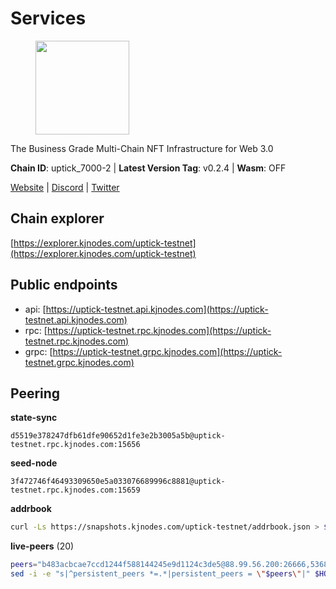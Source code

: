 # Services

<figure><img src="https://raw.githubusercontent.com/kj89/testnet_manuals/main/pingpub/logos/uptick.png" width="150" alt=""><figcaption></figcaption></figure>

The Business Grade Multi-Chain NFT Infrastructure for Web 3.0

**Chain ID**: uptick_7000-2 | **Latest Version Tag**: v0.2.4 | **Wasm**: OFF

[Website](https://uptick.network) | [Discord](https://discord.gg/UzeHS7fu5H) | [Twitter](https://twitter.com/uptickproject)




## Chain explorer
[https://explorer.kjnodes.com/uptick-testnet](https://explorer.kjnodes.com/uptick-testnet)

## Public endpoints

* api: [https://uptick-testnet.api.kjnodes.com](https://uptick-testnet.api.kjnodes.com)
* rpc: [https://uptick-testnet.rpc.kjnodes.com](https://uptick-testnet.rpc.kjnodes.com)
* grpc: [https://uptick-testnet.grpc.kjnodes.com](https://uptick-testnet.grpc.kjnodes.com)

## Peering

**state-sync**

```text
d5519e378247dfb61dfe90652d1fe3e2b3005a5b@uptick-testnet.rpc.kjnodes.com:15656
```

**seed-node**

```text
3f472746f46493309650e5a033076689996c8881@uptick-testnet.rpc.kjnodes.com:15659
```

**addrbook**
```bash
curl -Ls https://snapshots.kjnodes.com/uptick-testnet/addrbook.json > $HOME/.uptickd/config/addrbook.json
```

**live-peers** (20)
```bash
peers="b483acbcae7ccd1244f588144245e9d1124c3de5@88.99.56.200:26666,5368bc0c12a7bfd9d69ba192b06f2be97d28e7ef@185.239.209.56:31656,0aee682fb3453170737149203e5c23d2e0c46058@142.132.253.112:15656,2763c95b0c9b0b31c312b06d6ae6887968fb9830@194.163.154.224:26656,70c19420bb2d40c5a6c3466c69ead6e0877b9cc7@45.85.250.108:26656,0105e6bcc1d69031d27817110050319446101362@65.108.197.178:31656,75aa14851ff12bd4825fe5679958dc278086e2b9@95.216.14.72:34656,d8777278648d8fc93800692a8b96a7f104df4f9a@194.163.135.127:26656,8096fef589ead4cd3a1aef83110b0241e63d5747@38.242.239.25:26656,d5519e378247dfb61dfe90652d1fe3e2b3005a5b@65.109.68.190:15656,75f90b4070eab7a20dc60974c85069389c77d89d@38.242.239.27:26656,af5262526a0800a29a0a7194e1488a9fa62d0005@195.3.223.208:26656,6b5375296e81501b0db0a34a7a04f39520400214@65.108.45.200:27565,7849e4320385434b0828a3e0206a3b69767393f6@65.109.91.227:26656,7a4f1c0baa2ff31c02163fb658c4eb8d119193c7@95.214.52.173:26656,f06b6a57001440bf3507ba2f09a3010f6d50080b@135.181.133.37:29656,eb5a3112a64944e2bd701ff8aa99ab95209c6310@185.198.27.110:26656,b9d3fe835ded0b93c39befad43fb3c4964ae740f@91.195.101.100:26656,0fcdc6af694d5b9995340549e5ce444dc96de3e0@195.201.197.4:15656,50e92c60d1b8c6681044778d74caaeef51a26ddd@94.130.207.215:15656"
sed -i -e "s|^persistent_peers *=.*|persistent_peers = \"$peers\"|" $HOME/.uptickd/config/config.toml
```
